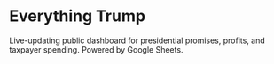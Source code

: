# Everything Trump

Live-updating public dashboard for presidential promises, profits, and taxpayer spending. Powered by Google Sheets.